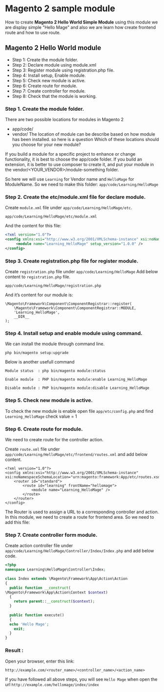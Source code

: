 # Magento 2 sample module

How to create **Magento 2 Hello World Simple Module** using this module we are display simple "Hello Mage" and also we are learn how create frontend route and how to use route.


## Magento 2 Hello World module

- Step 1: Create the module folder.
- Step 2: Declare module using module.xml
- Step 3: Register module using registration.php file.
- Step 4: Install setup, Enable module.
- Step 5: Check new module is active.
- Step 6: Create route  for module.
- Step 7: Create controller for module.
- Step 8: Check that the module is working.


### Step 1. Create the module folder.

There are two possible locations for modules in Magento 2
- app/code/
- vendor/
The location of module can be describe based on how module has been installed. so here is a question Which of these locations should you choose for your new module?

If you build a module for a specific project to enhance or change functionality, it is best to choose the app/code folder.
If you build an extension, it is better to use composer to create it, and put your module in the vendor/<YOUR_VENDOR>/module-something folder.

So here we will use `Learning` for Vendor name and `HelloMage` for ModuleName. So we need to make this folder:
`app/code/Learning/HelloMage`

### Step 2. Create the etc/module.xml file for declare module.

Create `module.xml` file under `app/code/Learning/HelloMage/etc`.

~~~
app/code/Learning/HelloMage/etc/module.xml
~~~

And the content for this file:

~~~ xml
<?xml version="1.0"?>
<config xmlns:xsi="http://www.w3.org/2001/XMLSchema-instance" xsi:noNamespaceSchemaLocation="urn:magento:framework:Module/etc/module.xsd">
     <module name="Learning_HelloMage" setup_version="1.0.0" />
</config>
~~~


### Step 3. Create registration.php file for register module.

Create `registration.php` file under `app/code/Learning/HelloMage` Add below content to `registration.php` file.

~~~
app/code/Learning/HelloMage/registration.php
~~~

And it’s content for our module is:

~~~
\Magento\Framework\Component\ComponentRegistrar::register(
    \Magento\Framework\Component\ComponentRegistrar::MODULE,
    'Learning_HelloMage',
    __DIR__
);
~~~

### Step 4. Install setup and enable module using command.

We can install the module through command line.

~~~
php bin/magento setup:upgrade
~~~

Below is another usefull command 

~~~
Module status  : php bin/magento module:status
~~~

~~~
Enable module  : PHP bin/magento module:enable Learning_HelloMage
~~~

~~~
Disable module : PHP bin/magento module:disable Learning_HelloMage
~~~


### Step 5. Check new module is active.

To check the new module is enable open file `app/etc/config.php` and find `Learning_HelloMage` check value = 1

### Step 6. Create route  for module.

We need to create route for the controller action.

Create `route.xml` file under `app/code/Learning/HelloMage/etc/frontend/routes.xml` and add below content.

~~~
<?xml version="1.0"?>
<config xmlns:xsi="http://www.w3.org/2001/XMLSchema-instance" xsi:noNamespaceSchemaLocation="urn:magento:framework:App/etc/routes.xsd">
    <router id="standard">
        <route id="learning" frontName="hellomage">
            <module name="Learning_HelloMage" />
        </route>
    </router>
</config>
~~~

The Router is used to assign a URL to a corresponding controller and action. In this module, we need to create a route for frontend area. So we need to add this file:

### Step 7. Create controller form module.

Create action controller file under `app/code/Learning/HelloMage/Controller/Index/Index.php` and add below code.

~~~ php
<?php
namespace Learning\HelloMage\Controller\Index;
 
class Index extends \Magento\Framework\App\Action\Action
{
  public function __construct(
\Magento\Framework\App\Action\Context $context)
  {
    return parent::__construct($context);
  }
 
  public function execute()
  {
  echo 'Hello Mage'; 
    exit;
  }
}
~~~


### Result : 

Open your browser, enter this link:

~~~
http://example.com/<router_name>/<controller_name>/<action_name>
~~~


If you have followed all above steps, you will see `Hello Mage` when open the url `http://example.com/hellomage/index/index`



